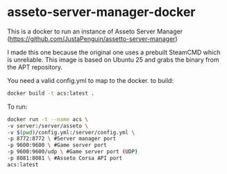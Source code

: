 # asseto-server-manager-docker

This is a docker to run an instance of Asseto Server Manager (https://github.com/JustaPenguin/assetto-server-manager)

I made this one because the original one uses a prebuilt SteamCMD which is unreliable. This image is based on Ubuntu 25 and grabs the binary from the APT repository.

You need a valid config.yml to map to the docker. to build:

```bash
docker build -t acs:latest .
```

To run:
```bash
docker run -t --name acs \
-v server:/server/asseto \
-v $(pwd)/config.yml:/server/config.yml \
-p 8772:8772 \ #Server manager port
-p 9600:9600 \ #Game server port
-p 9600:9600/udp \ #Game server port (UDP)
-p 8081:8081 \ #Asseto Corsa API port
acs:latest
```
